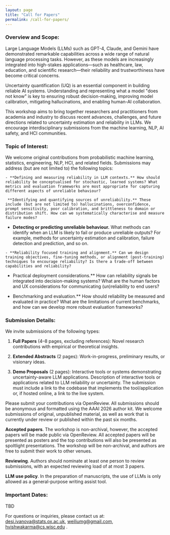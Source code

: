 ```yaml
---
layout: page
title: "Call for Papers"
permalink: /call-for-papers/
---
```


<!-- # Call for Papers -->



### Overview and Scope: 


Large Language Models (LLMs) such as GPT-4, Claude, and Gemini have demonstrated remarkable capabilities across a wide range of natural language processing tasks. However, as these models are increasingly integrated into high-stakes applications—such as healthcare, law, education, and scientific research—their reliability and trustworthiness have become critical concerns.

Uncertainty quantification (UQ) is an essential component in building reliable AI systems. Understanding and representing what a model "does not know" is key to ensuring robust decision-making, improving model calibration, mitigating hallucinations, and enabling human-AI collaboration.

This workshop aims to bring together researchers and practitioners from academia and industry to discuss recent advances, challenges, and future directions related to uncertainty estimation and reliability in LLMs. We encourage interdisciplinary submissions from the machine learning, NLP, AI safety, and HCI communities.

### Topic of Interest: 


We welcome original contributions from probabilistic machine learning, statistics, engineering, NLP, HCI, and related fields. Submissions may address (but are not limited to) the following topics:


    - **Defining and measuring reliability in LLM contexts.** How should reliability be conceptualised for stochastic, learned systems? What metrics and evaluation frameworks are most appropriate for capturing different aspects of unreliable behaviour?

     **Identifying and quantifying sources of unreliability.** These include (but are not limited to) hallucinations, overconfidence, prompt sensitivity, poor calibration, and brittleness to domain or distribution shift. How can we systematically characterise and measure failure modes?

   - **Detecting or predicting unreliable behaviour.** What methods can identify when an LLM is likely to fail or produce unreliable outputs? For example, methods for uncertainty estimation and calibration, failure detection and prediction, and so on.

    - **Reliability focused training and alignment.** Can we design training objectives, fine-tuning methods, or alignment (post-training) techniques to encourage reliability? Is there a trade-off between capabilities and reliability?

   - Practical deployment considerations.** How can reliability signals be integrated into decision-making systems? What are the human factors and UX considerations for communicating (un)reliability to end users?

   - Benchmarking and evaluation.** How should reliability be measured and evaluated in practice? What are the limitations of current benchmarks, and how can we develop more robust evaluation frameworks?


### Submission Details: 


We invite submissions of the following types:

1. **Full Papers** (4–8 pages, excluding references): Novel research contributions with empirical or theoretical insights.

1. **Extended Abstracts** (2 pages): Work-in-progress, preliminary results, or visionary ideas.

1. **Demo Proposals** (2 pages): Interactive tools or systems demonstrating uncertainty-aware LLM applications. Description of interactive tools or applications related to LLM reliability or uncertainty. 
    The submission must include a link to the codebase that implements the tool/application or, if hosted online, a link to the live system.

Please submit your contributions via OpenReview. All submissions should be anonymous and formatted using the AAAI 2026 author kit. 
We welcome submissions of original, unpublished material, as well as work that is currently under review or published within the past six months.

**Accepted papers**.  The workshop is non-archival, however, the accepted papers will be made public via OpenReview.
All accepted papers will be presented as posters and the top contributions will also be presented as spoltlight presentations. 
The workshop will be non-archival, and authors are free to submit their work to other venues.

**Reviewing**. Authors should nominate at least one person to review submissions, with an expected reviewing load of at most 3 papers.

**LLM use policy**. In the preparation of manuscripts, the use of LLMs is only allowed as a general-purpose writing assist tool.

### Important Dates:


TBD


For questions or inquiries, please contact us at: desi.ivanova@stats.ox.ac.uk, weiliumg@gmail.com, hvishwakarma@cs.wisc.edu .





